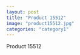 ```yaml
---
layout: post
title: "Product 15512"
image: "product15512.jpg"
categories: "category1"
---
```

Product 15512

